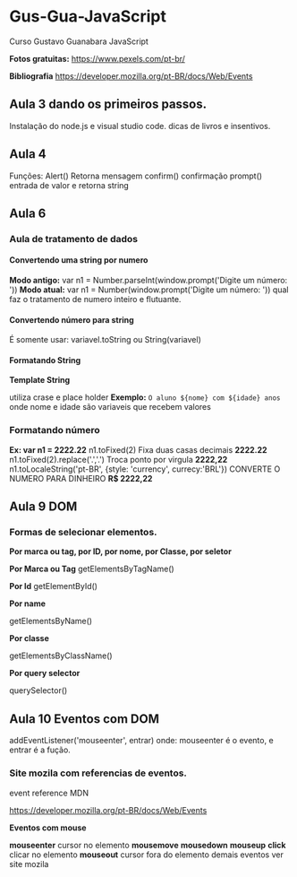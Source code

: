 # Gus-Gua-JavaScript
Curso Gustavo Guanabara JavaScript

**Fotos gratuitas:** https://www.pexels.com/pt-br/

**Bibliografia** https://developer.mozilla.org/pt-BR/docs/Web/Events

## Aula 3 dando os primeiros passos.
Instalação do node.js e visual studio code. dicas de livros e insentivos.

## Aula 4 
Funções: Alert() Retorna mensagem
 confirm() confirmação
 prompt() entrada de valor e retorna string

## Aula 6

### Aula de tratamento de dados
#### Convertendo uma string por numero
**Modo antigo:**
var n1 = Number.parseInt(window.prompt('Digite um número: '))
**Modo atual:**
var n1 = Number(window.prompt('Digite um número: ')) qual faz o tratamento de numero inteiro e flutuante.

#### Convertendo número para string

É somente usar: variavel.toString ou String(variavel)

#### Formatando String

**Template String**

utiliza crase e place holder
 **Exemplo:**
`O aluno ${nome} com ${idade} anos`
onde nome e idade são variaveis que recebem valores

### Formatando número
**Ex: var n1 = 2222.22**
n1.toFixed(2) Fixa duas casas decimais
**2222.22**
n1.toFixed(2).replace('.','.') Troca ponto por virgula
**2222,22**
n1.toLocaleString('pt-BR', {style: 'currency', currecy:'BRL'}) CONVERTE O NUMERO PARA DINHEIRO
**R$ 2222,22**

## Aula 9 DOM

### Formas de selecionar elementos.

**Por marca ou tag, por ID, por nome, por Classe, por seletor**

**Por Marca ou Tag**
getElementsByTagName()

**Por Id**
 getElementById()

 **Por name**

 getElementsByName()

 **Por classe**

 getElementsByClassName()

 **Por query selector**

 querySelector()

## Aula 10 Eventos com DOM

addEventListener('mouseenter', entrar)
onde: mouseenter é o evento, e entrar é a fução.

### Site mozila com referencias de eventos.

event reference MDN

https://developer.mozilla.org/pt-BR/docs/Web/Events

**Eventos com mouse**

**mouseenter** cursor no elemento
**mousemove**
**mousedown**
**mouseup**
**click** clicar no elemento
**mouseout** cursor fora do elemento
 demais eventos ver site mozila
 








